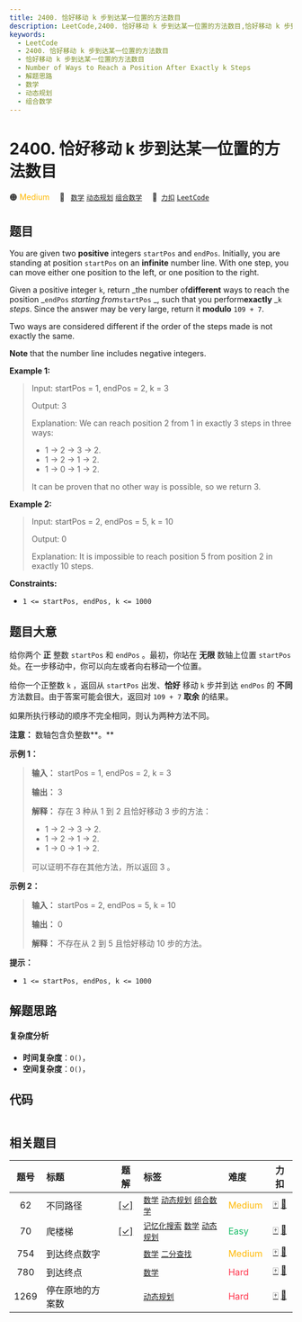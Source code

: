 ```yaml
---
title: 2400. 恰好移动 k 步到达某一位置的方法数目
description: LeetCode,2400. 恰好移动 k 步到达某一位置的方法数目,恰好移动 k 步到达某一位置的方法数目,Number of Ways to Reach a Position After Exactly k Steps,解题思路,数学,动态规划,组合数学
keywords:
  - LeetCode
  - 2400. 恰好移动 k 步到达某一位置的方法数目
  - 恰好移动 k 步到达某一位置的方法数目
  - Number of Ways to Reach a Position After Exactly k Steps
  - 解题思路
  - 数学
  - 动态规划
  - 组合数学
---
```


# 2400. 恰好移动 k 步到达某一位置的方法数目

🟠 <font color=#ffb800>Medium</font>&emsp; 🔖&ensp; [`数学`](/tag/math.md) [`动态规划`](/tag/dynamic-programming.md) [`组合数学`](/tag/combinatorics.md)&emsp; 🔗&ensp;[`力扣`](https://leetcode.cn/problems/number-of-ways-to-reach-a-position-after-exactly-k-steps) [`LeetCode`](https://leetcode.com/problems/number-of-ways-to-reach-a-position-after-exactly-k-steps)

## 题目

You are given two **positive** integers `startPos` and `endPos`. Initially,
you are standing at position `startPos` on an **infinite** number line. With
one step, you can move either one position to the left, or one position to the
right.

Given a positive integer `k`, return _the number of**different** ways to reach
the position _`endPos` _starting from_`startPos` _, such that you
perform**exactly** _`k` _steps_. Since the answer may be very large, return it
**modulo** `109 + 7`.

Two ways are considered different if the order of the steps made is not
exactly the same.

**Note** that the number line includes negative integers.



**Example 1:**

> Input: startPos = 1, endPos = 2, k = 3
> 
> Output: 3
> 
> Explanation: We can reach position 2 from 1 in exactly 3 steps in three ways:
> - 1 -> 2 -> 3 -> 2.
> - 1 -> 2 -> 1 -> 2.
> - 1 -> 0 -> 1 -> 2.
> 
> It can be proven that no other way is possible, so we return 3.

**Example 2:**

> Input: startPos = 2, endPos = 5, k = 10
> 
> Output: 0
> 
> Explanation: It is impossible to reach position 5 from position 2 in exactly 10 steps.

**Constraints:**

  * `1 <= startPos, endPos, k <= 1000`


## 题目大意

给你两个 **正** 整数 `startPos` 和 `endPos` 。最初，你站在 **无限** 数轴上位置 `startPos`
处。在一步移动中，你可以向左或者向右移动一个位置。

给你一个正整数 `k` ，返回从 `startPos` 出发、**恰好** 移动 `k` 步并到达 `endPos` 的 **不同**
方法数目。由于答案可能会很大，返回对 `109 + 7` **取余** 的结果。

如果所执行移动的顺序不完全相同，则认为两种方法不同。

**注意：** 数轴包含负整数**。**



**示例 1：**

> 
> 
> 
> 
> 
> **输入：** startPos = 1, endPos = 2, k = 3
> 
> **输出：** 3
> 
> **解释：** 存在 3 种从 1 到 2 且恰好移动 3 步的方法：
> - 1 -> 2 -> 3 -> 2.
> - 1 -> 2 -> 1 -> 2.
> - 1 -> 0 -> 1 -> 2.
> 
> 可以证明不存在其他方法，所以返回 3 。

**示例 2：**

> 
> 
> 
> 
> 
> **输入：** startPos = 2, endPos = 5, k = 10
> 
> **输出：** 0
> 
> **解释：** 不存在从 2 到 5 且恰好移动 10 步的方法。



**提示：**

  * `1 <= startPos, endPos, k <= 1000`


## 解题思路

#### 复杂度分析

- **时间复杂度**：`O()`，
- **空间复杂度**：`O()`，

## 代码

```javascript

```

## 相关题目

<!-- prettier-ignore -->
| 题号 | 标题 | 题解 | 标签 | 难度 | 力扣 |
| :------: | :------ | :------: | :------ | :------ | :------: |
| 62 | 不同路径 | [[✓]](/problem/0062.md) |  [`数学`](/tag/math.md) [`动态规划`](/tag/dynamic-programming.md) [`组合数学`](/tag/combinatorics.md) | <font color=#ffb800>Medium</font> | [🀄️](https://leetcode.cn/problems/unique-paths) [🔗](https://leetcode.com/problems/unique-paths) |
| 70 | 爬楼梯 | [[✓]](/problem/0070.md) |  [`记忆化搜索`](/tag/memoization.md) [`数学`](/tag/math.md) [`动态规划`](/tag/dynamic-programming.md) | <font color=#15bd66>Easy</font> | [🀄️](https://leetcode.cn/problems/climbing-stairs) [🔗](https://leetcode.com/problems/climbing-stairs) |
| 754 | 到达终点数字 |  |  [`数学`](/tag/math.md) [`二分查找`](/tag/binary-search.md) | <font color=#ffb800>Medium</font> | [🀄️](https://leetcode.cn/problems/reach-a-number) [🔗](https://leetcode.com/problems/reach-a-number) |
| 780 | 到达终点 |  |  [`数学`](/tag/math.md) | <font color=#ff334b>Hard</font> | [🀄️](https://leetcode.cn/problems/reaching-points) [🔗](https://leetcode.com/problems/reaching-points) |
| 1269 | 停在原地的方案数 |  |  [`动态规划`](/tag/dynamic-programming.md) | <font color=#ff334b>Hard</font> | [🀄️](https://leetcode.cn/problems/number-of-ways-to-stay-in-the-same-place-after-some-steps) [🔗](https://leetcode.com/problems/number-of-ways-to-stay-in-the-same-place-after-some-steps) |